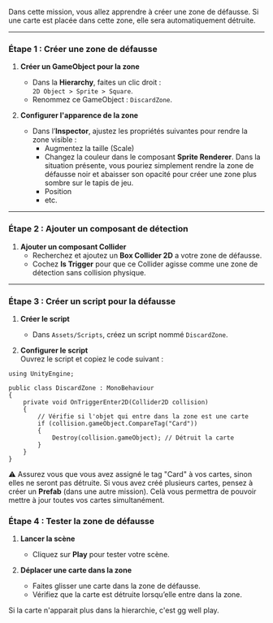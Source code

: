 Dans cette mission, vous allez apprendre à créer une zone de défausse. Si une carte est placée dans cette zone, elle sera automatiquement détruite.

---

### Étape 1 : Créer une zone de défausse

1. **Créer un GameObject pour la zone**
    
    - Dans la **Hierarchy**, faites un clic droit :  
        `2D Object > Sprite > Square`.
    - Renommez ce GameObject : `DiscardZone`.
2. **Configurer l'apparence de la zone**
    
    - Dans l’**Inspector**, ajustez les propriétés suivantes pour rendre la zone visible :
        - Augmentez la taille (Scale)
        - Changez la couleur dans le composant **Sprite Renderer**. Dans la situation présente, vous pouriez simplement rendre la zone de défausse noir et abaisser son opacité pour créer une zone plus sombre sur le tapis de jeu.
        - Position
        - etc.

---

### Étape 2 : Ajouter un composant de détection

1. **Ajouter un composant Collider**
    - Recherchez et ajoutez un **Box Collider 2D** a votre zone de défausse.
    - Cochez **Is Trigger** pour que ce Collider agisse comme une zone de détection sans collision physique.

---

### Étape 3 : Créer un script pour la défausse

1. **Créer le script**
    
    - Dans `Assets/Scripts`, créez un script nommé `DiscardZone`.
2. **Configurer le script**  
    Ouvrez le script et copiez le code suivant :

```
using UnityEngine;

public class DiscardZone : MonoBehaviour
{
    private void OnTriggerEnter2D(Collider2D collision)
    {
        // Vérifie si l'objet qui entre dans la zone est une carte
        if (collision.gameObject.CompareTag("Card"))
        {
            Destroy(collision.gameObject); // Détruit la carte
        }
    }
}

```

⚠️ Assurez vous que vous avez assigné le tag "Card" à vos cartes, sinon elles ne seront pas détruite. Si vous avez créé plusieurs cartes, pensez à créer un **Prefab** (dans une autre mission). Celà vous permettra de pouvoir mettre à jour toutes vos cartes simultanément.

### Étape 4 : Tester la zone de défausse

1. **Lancer la scène**
    
    - Cliquez sur **Play** pour tester votre scène.
2. **Déplacer une carte dans la zone**
    
    - Faites glisser une carte dans la zone de défausse.
    - Vérifiez que la carte est détruite lorsqu’elle entre dans la zone.

Si la carte n'apparait plus dans la hierarchie, c'est gg well play.